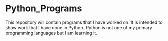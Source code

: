 # Python_Programs
This repository will contain programs that I have worked on. It is intended to show work that I have done in Python. Python is not one of my primary programming languages but I am learning it.
